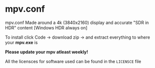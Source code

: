 # mpv.conf

 mpv.conf
 Made around a 4k (3840x2160) display and accurate "SDR in HDR" content [Windows HDR always on]

To install click Code -> download zip -> and extract everything to where your **mpv.exe** is

**Please update your mpv atleast weekly!**

All the licensces for software used can be found in the `LICENSCE` file

